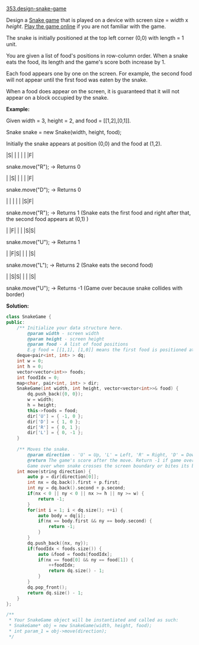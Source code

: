 [353.design-snake-game](https://leetcode.com/problems/design-snake-game/)  

Design a [Snake game](https://en.wikipedia.org/wiki/Snake_(video_game)) that is played on a device with screen size = _width_ x _height_. [Play the game online](http://patorjk.com/games/snake/) if you are not familiar with the game.

The snake is initially positioned at the top left corner (0,0) with length = 1 unit.

You are given a list of food's positions in row-column order. When a snake eats the food, its length and the game's score both increase by 1.

Each food appears one by one on the screen. For example, the second food will not appear until the first food was eaten by the snake.

When a food does appear on the screen, it is guaranteed that it will not appear on a block occupied by the snake.

**Example:**

Given width = 3, height = 2, and food = \[\[1,2\],\[0,1\]\].

Snake snake = new Snake(width, height, food);

Initially the snake appears at position (0,0) and the food at (1,2).

|S| | |
| | |F|

snake.move("R"); -> Returns 0

| |S| |
| | |F|

snake.move("D"); -> Returns 0

| | | |
| |S|F|

snake.move("R"); -> Returns 1 (Snake eats the first food and right after that, the second food appears at (0,1) )

| |F| |
| |S|S|

snake.move("U"); -> Returns 1

| |F|S|
| | |S|

snake.move("L"); -> Returns 2 (Snake eats the second food)

| |S|S|
| | |S|

snake.move("U"); -> Returns -1 (Game over because snake collides with border)  



**Solution:**  

```cpp
class SnakeGame {
public:
    /** Initialize your data structure here.
        @param width - screen width
        @param height - screen height 
        @param food - A list of food positions
        E.g food = [[1,1], [1,0]] means the first food is positioned at [1,1], the second is at [1,0]. */
    deque<pair<int, int> > dq;
    int w = 0;
    int h = 0;
    vector<vector<int>> foods;
    int foodIdx = 0;
    map<char, pair<int, int> > dir;
    SnakeGame(int width, int height, vector<vector<int>>& food) {
        dq.push_back({0, 0});
        w = width;
        h = height;
        this->foods = food;
        dir['U'] = { -1, 0 };
        dir['D'] = { 1, 0 };
        dir['R'] = { 0, 1 };
        dir['L'] = { 0, -1 };
    }
    
    /** Moves the snake.
        @param direction - 'U' = Up, 'L' = Left, 'R' = Right, 'D' = Down 
        @return The game's score after the move. Return -1 if game over. 
        Game over when snake crosses the screen boundary or bites its body. */
    int move(string direction) {
        auto p = dir[direction[0]];
        int nx = dq.back().first + p.first;
        int ny = dq.back().second + p.second;
        if(nx < 0 || ny < 0 || nx >= h || ny >= w) {
            return -1;
        }
        for(int i = 1; i < dq.size(); ++i) {
            auto body = dq[i];
            if(nx == body.first && ny == body.second) {
                return -1;
            }
        }
        dq.push_back({nx, ny});
        if(foodIdx < foods.size()) {
            auto &food = foods[foodIdx];
            if(nx == food[0] && ny == food[1]) {
                ++foodIdx;
                return dq.size() - 1;
            }
        }
        dq.pop_front();
        return dq.size() - 1;
    }
};

/**
 * Your SnakeGame object will be instantiated and called as such:
 * SnakeGame* obj = new SnakeGame(width, height, food);
 * int param_1 = obj->move(direction);
 */
```
      